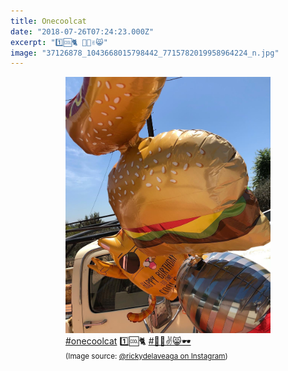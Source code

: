 ```yaml
---
title: Onecoolcat
date: "2018-07-26T07:24:23.000Z"
excerpt: "1️⃣🆒🐈 🌭🍔✌️😸"
image: "37126878_1043668015798442_7715782019958964224_n.jpg"
---
```


<div style="max-width: 408px; margin: 0 auto"><figure>
<img src="37126878_1043668015798442_7715782019958964224_n.jpg"
     alt="onecoolcat" /></span><br />
<figcaption style="font-style: normal">
<a href="https://www.instagram.com/explore/tags/onecoolcat/">#onecoolcat</a>
 1️⃣🆒🐈
  <a href="https://www.instagram.com/explore/tags/%F0%9F%8C%AD%F0%9F%8D%94%E2%9C%8C%EF%B8%8F%F0%9F%98%B8%F0%9F%95%B6/">#🌭🍔✌️😸🕶</a><br />
<small>(Image source: <a href="https://www.instagram.com/p/Blr7azoHw0a/">@rickydelaveaga on&nbsp;Instagram</a>)</small>
</figcaption>
</figure></div>